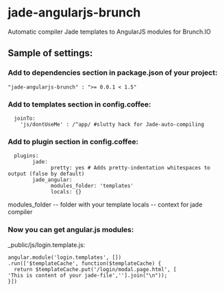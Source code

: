 jade-angularjs-brunch
=====================

Automatic compiler Jade templates to AngularJS modules for Brunch.IO

## Sample of settings:

### Add to dependencies section in package.json of your project:

`` "jade-angularjs-brunch" : ">= 0.0.1 < 1.5" `` 

### Add to templates section in config.coffee:

      joinTo: 
        'js/dontUseMe' : /^app/ #slutty hack for Jade-auto-compiling

### Add to plugin section in config.coffee:

      plugins:
            jade:
                  pretty: yes # Adds pretty-indentation whitespaces to output (false by default)
            jade_angular:
                  modules_folder: 'templates'
                  locals: {}

modules_folder -- folder with your template
locals -- context for jade compiler

### Now you can get angular.js modules:

_public/js/login.template.js:

    angular.module('login.templates', [])
    .run(['$templateCache', function($templateCache) {
      return $templateCache.put('/login/modal.page.html', [
    'This is content of your jade-file',''].join("\n"));
    }])


